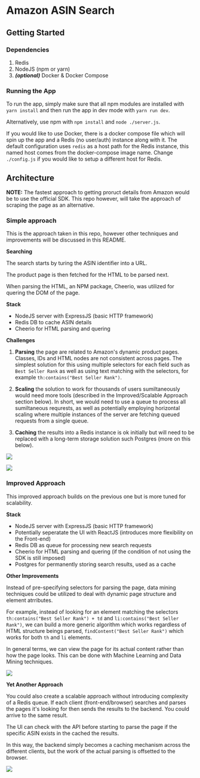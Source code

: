 # Amazon ASIN Search


## Getting Started

### Dependencies

1. Redis
2. NodeJS (npm or yarn)
3. ___(optional)___ Docker & Docker Compose

### Running the App

To run the app, simply make sure that all npm modules are installed with `yarn install` and then run the app in dev mode with `yarn run dev`.

Alternatively, use npm with `npm install` and `node ./server.js`.

If you would like to use Docker, there is a docker compose file which will spin up the app and a Redis (no user/auth) instance along with it. The default configuration uses `redis` as a host path for the Redis instance, this named host comes from the docker-compose image name. Change `./config.js` if you would like to setup a different host for Redis.


## Architecture 

__NOTE:__ The fastest approach to getting proruct details from Amazon would be to use the official SDK. This repo however, will take the approach of scraping the page as an alternative.



### Simple approach

This is the approach taken in this repo, however other techniques and improvements will be discussed in this README.

__Searching__

The search starts by turing the ASIN identifier into a URL. 

The product page is then fetched for the HTML to be parsed next.

When parsing the HTML, an NPM package, Cheerio, was utilized for quering the DOM of the page.


__Stack__

* NodeJS server with ExpressJS (basic HTTP framework)
* Redis DB to cache ASIN details
* Cheerio for HTML parsing and quering


__Challenges__

1. __Parsing__ the page are related to Amazon's dynamic product pages. Classes, IDs and HTML nodes are not consistent across pages. The simplest solution for this using multiple selectors for each field such as `Best Seller Rank` as well as using text matching with the selectors, for example `th:contains("Best Seller Rank")`.

2. __Scaling__ the solution to work for thousands of users sumiltaneously would need more tools (described in the Improved/Scalable Approach section below). In short, we would need to use a queue to process all sumiltaneous requrests, as well as potentially employing horizontal scaling where multiple instances of the server are fetching queued requests from a single queue.

3. __Caching__ the results into a Redis instance is ok initially but will need to be replaced with a long-term storage solution such Postgres (more on this below).


![](https://lh3.googleusercontent.com/setqDBlAMdMkhtFA0b6sj3SQ6U24P2UZ5f0DibypzuGJhBnbvaY32TL9u-oVEV6KArG0dbR-atBqJ3ZxfwIl=w1280-h701-rw)

![](https://lh6.googleusercontent.com/mz6vvJgbXb5Tio_omwIHCulP7wYcx_ycBFPX86BcmoxpLlupuiPDcpIk7iRg_dw3WPB7DhM-CjghiFcZd_5O=w1280-h701-rw)


### Improved Approach

This improved approach builds on the previous one but is more tuned for scalability. 

__Stack__

* NodeJS server with ExpressJS (basic HTTP framework)
* Potentially seperatate the UI with ReactJS (introduces more flexibility on the Front-end)
* Redis DB as queue for processing new search requests
* Cheerio for HTML parsing and quering (if the condition of not using the SDK is still imposed)
* Postgres for permanently storing search results, used as a cache

__Other Improvements__

Instead of pre-specifying selectors for parsing the page, data mining techniques could be utilized to deal with dynamic page structure and element atrributes.

For example, instead of looking for an element matching the selectors `th:contains("Best Seller Rank") + td` and `li:contains("Best Seller Rank")`, we can build a more generic algorithm which works regardless of HTML structure beings parsed, `findContent("Best Seller Rank")` which works for both `th` and `li` elements.

In general terms, we can view the page for its actual content rather than how the page looks. This can be done with Machine Learning and Data Mining techniques.

![](https://lh4.googleusercontent.com/f-idm61Nrf7sDFvLSq3NFC9QEdCIE6Q1FQCsXJG0CET82be9KTnA0zOURIl20-1yvVYv1ssa8V54rvh_ILIO=w1042-h668-rw)


__Yet Another Approach__

You could also create a scalable approach without introducing complexity of a Redis queue. If each client (front-end/browser) searches and parses the pages it's looking for then sends the results to the backend. You could arrive to the same result.

The UI can check with the API before starting to parse the page if the specific ASIN exists in the cached the results.

In this way, the backend simply becomes a caching mechanism across the different clients, but the work of the actual parsing is offsetted to the browser.

![](https://lh6.googleusercontent.com/Z7ZPbqcBpj0knBGmncHKOykhwHtde-v3USmpCiWtuspChpbUziMSzn7_2vkz8NkeuveqGGDN1Atz_SASIhXj=w1042-h668-rw)

